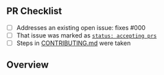 <!-- 👋 Hi, thanks for sending a PR to svf-agi-solver-internal! 💖.
Please fill out all fields below and make sure each item is true and [x] checked.
Otherwise we may not be able to review your PR. -->

## PR Checklist

- [ ] Addresses an existing open issue: fixes #000
- [ ] That issue was marked as [`status: accepting prs`](https://github.com/Semantic-Layer/svf-agi-solver-internal/issues?q=is%3Aopen+is%3Aissue+label%3A%22status%3A+accepting+prs%22)
- [ ] Steps in [CONTRIBUTING.md](https://github.com/Semantic-Layer/svf-agi-solver-internal/blob/main/.github/CONTRIBUTING.md) were taken

## Overview

<!-- Description of what is changed and how the code change does that. -->

